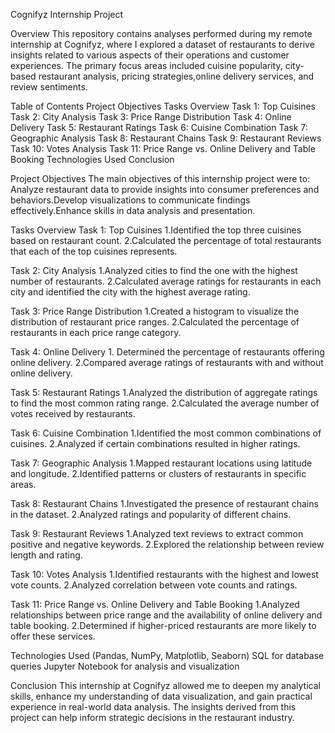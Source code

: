 Cognifyz Internship Project

Overview
This repository contains analyses performed during my remote internship at Cognifyz, where I explored a dataset of restaurants to derive insights related to various aspects of their operations and customer experiences. The primary focus areas included cuisine popularity, city-based restaurant analysis, pricing strategies,online delivery services, and review sentiments.

Table of Contents
Project Objectives
Tasks Overview
Task 1: Top Cuisines
Task 2: City Analysis
Task 3: Price Range Distribution
Task 4: Online Delivery
Task 5: Restaurant Ratings
Task 6: Cuisine Combination
Task 7: Geographic Analysis
Task 8: Restaurant Chains
Task 9: Restaurant Reviews
Task 10: Votes Analysis
Task 11: Price Range vs. Online Delivery and Table Booking
Technologies Used
Conclusion

Project Objectives
The main objectives of this internship project were to:
Analyze restaurant data to provide insights into consumer preferences and behaviors.Develop visualizations to communicate findings effectively.Enhance skills in data analysis and presentation.

Tasks Overview
Task 1: Top Cuisines
    1.Identified the top three cuisines based on restaurant count.
    2.Calculated the percentage of total restaurants that each of the top cuisines represents.

Task 2: City Analysis
   1.Analyzed cities to find the one with the highest number of restaurants.
   2.Calculated average ratings for restaurants in each city and identified the city with the highest average rating.

Task 3: Price Range Distribution
    1.Created a histogram to visualize the distribution of restaurant price ranges.
    2.Calculated the percentage of restaurants in each price range category.

Task 4: Online Delivery
    1. Determined the percentage of restaurants offering online delivery.
    2.Compared average ratings of restaurants with and without online delivery.

Task 5: Restaurant Ratings
   1.Analyzed the distribution of aggregate ratings to find the most common rating range.
   2.Calculated the average number of votes received by restaurants.

Task 6: Cuisine Combination
  1.Identified the most common combinations of cuisines.
  2.Analyzed if certain combinations resulted in higher ratings.

Task 7: Geographic Analysis
  1.Mapped restaurant locations using latitude and longitude.
  2.Identified patterns or clusters of restaurants in specific areas.

Task 8: Restaurant Chains
  1.Investigated the presence of restaurant chains in the dataset.
  2.Analyzed ratings and popularity of different chains.
  
Task 9: Restaurant Reviews
  1.Analyzed text reviews to extract common positive and negative keywords.
  2.Explored the relationship between review length and rating.

Task 10: Votes Analysis
  1.Identified restaurants with the highest and lowest vote counts.
  2.Analyzed correlation between vote counts and ratings.
  
Task 11: Price Range vs. Online Delivery and Table Booking
  1.Analyzed relationships between price range and the availability of online delivery and table booking.
  2.Determined if higher-priced restaurants are more likely to offer these services.

Technologies Used
  (Pandas, NumPy, Matplotlib, Seaborn)
  SQL for database queries
 Jupyter Notebook for analysis and visualization

Conclusion
This internship at Cognifyz allowed me to deepen my analytical skills, enhance my understanding of data visualization, and gain practical experience in real-world data analysis. The insights derived from this project can help inform strategic decisions in the restaurant industry.
 
  
